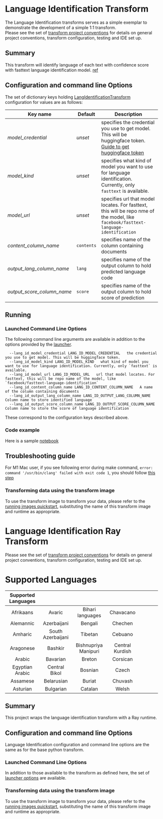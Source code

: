 # Language Identification Transform 
The Language Identification transforms serves as a simple exemplar to demonstrate the development
of a simple 1:1 transform.  
Please see the set of [transform project conventions](../../README.md#transform-project-conventions) for details on general project conventions, transform configuration, testing and IDE set up.

## Summary 
This transform will identify language of each text with confidence score with fasttext language identification model. [ref](https://huggingface.co/facebook/fasttext-language-identification)

## Configuration and command line Options

The set of dictionary keys holding [LangIdentificationTransform](dpk_lang_id/transform.py) 
configuration for values are as follows:

| Key name  | Default  | Description |
|------------|----------|--------------|
| _model_credential_ | _unset_ | specifies the credential you use to get model. This will be huggingface token. [Guide to get huggingface token](https://huggingface.co/docs/hub/security-tokens) |
| _model_kind_ | _unset_ | specifies what kind of model you want to use for language identification. Currently, only `fasttext` is available. |
| _model_url_ | _unset_ |  specifies url that model locates. For fasttext, this will be repo nme of the model, like `facebook/fasttext-language-identification` |
| _content_column_name_ | `contents` | specifies name of the column containing documents |
| _output_lang_column_name_ | `lang` | specifies name of the output column to hold predicted language code |
| _output_score_column_name_ | `score` | specifies name of the output column to hold score of prediction |

## Running

### Launched Command Line Options 
The following command line arguments are available in addition to 
the options provided by 
the [launcher](../../../data-processing-lib/doc/launcher-options.md).
```
  --lang_id_model_credential LANG_ID_MODEL_CREDENTIAL   the credential you use to get model. This will be huggingface token.
  --lang_id_model_kind LANG_ID_MODEL_KIND   what kind of model you want to use for language identification. Currently, only `fasttext` is available.
  --lang_id_model_url LANG_ID_MODEL_URL   url that model locates. For fasttext, this will be repo name of the model, like `facebook/fasttext-language-identification`
  --lang_id_content_column_name LANG_ID_CONTENT_COLUMN_NAME   A name of the column containing documents
  --lang_id_output_lang_column_name LANG_ID_OUTPUT_LANG_COLUMN_NAME   Column name to store identified language
  --lang_id_output_score_column_name LANG_ID_OUTPUT_SCORE_COLUMN_NAME   Column name to store the score of language identification
```
These correspond to the configuration keys described above.

### Code example
Here is a sample [notebook](lang_id.ipynb)

## Troubleshooting guide

For M1 Mac user, if you see following error during make command, `error: command '/usr/bin/clang' failed with exit code 1`, you should follow [this step](https://freeman.vc/notes/installing-fasttext-on-an-m1-mac)


### Transforming data using the transform image

To use the transform image to transform your data, please refer to the 
[running images quickstart](../../../doc/quick-start/run-transform-image.md),
substituting the name of this transform image and runtime as appropriate.

# Language Identification Ray Transform 
Please see the set of
[transform project conventions](../../README.md#transform-project-conventions)
for details on general project conventions, transform configuration,
testing and IDE set up.

# Supported Languages
| Supported Languages |                     |                     |                     |                     |                     |                     |                     |
| :-----------------: | :-----------------: | :-----------------: | :-----------------: | :-----------------: | :-----------------: | :-----------------: | :-----------------: |
| Afrikaans           | Avaric              | Bihari languages    | Chavacano           |                     |                     |                     |                     |
| Alemannic           | Azerbaijani         | Bengali             | Chechen             |                     |                     |                     |                     |
| Amharic             | South Azerbaijani   | Tibetan             | Cebuano             |                     |                     |                     |                     |
| Aragonese           | Bashkir             | Bishnupriya Manipuri| Central Kurdish     |                     |                     |                     |                     |
| Arabic              | Bavarian            | Breton              | Corsican            |                     |                     |                     |                     |
| Egyptian Arabic     | Central Bikol       | Bosnian             | Czech               |                     |                     |                     |                     |
| Assamese            | Belarusian          | Buriat              | Chuvash             |                     |                     |                     |                     |
| Asturian            | Bulgarian           | Catalan             | Welsh               |                     |                     |                     |                     |


## Summary 
This project wraps the language identification transform with a Ray runtime.

## Configuration and command line Options

Language Identification configuration and command line options are the same as for the base python transform. 

### Launched Command Line Options 
In addition to those available to the transform as defined here,
the set of 
[launcher options](../../../data-processing-lib/doc/launcher-options.md) are available.

### Transforming data using the transform image

To use the transform image to transform your data, please refer to the 
[running images quickstart](../../../doc/quick-start/run-transform-image.md),
substituting the name of this transform image and runtime as appropriate.
